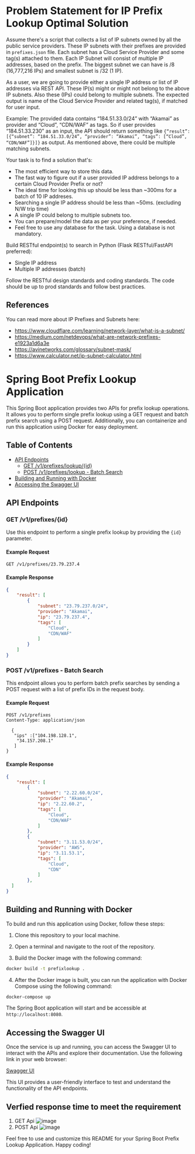 # Problem Statement for IP Prefix Lookup Optimal Solution

Assume there's a script that collects a list of IP subnets owned by all the public service providers. These IP subnets with their prefixes are provided in `prefixes.json` file. Each subnet has a Cloud Service Provider and some tag(s) attached to them. Each IP Subnet will consist of multiple IP addresses, based on the prefix. The biggest subnet we can have is /8 (16,777,216 IPs) and smallest subnet is /32 (1 IP).

As a user, we are going to provide either a single IP address or list of IP addresses via REST API. These IP(s) might or might not belong to the above IP subnets. Also these (IPs) could belong to multiple subnets. The expected output is name of the Cloud Service Provider and related tag(s), if matched for user input.

Example: The provided data contains “184.51.33.0/24” with “Akamai” as provider and “Cloud”, “CDN/WAF” as tags. So if user provides “184.51.33.230” as an input, the API should return something like `{“result”: [{“subnet”: “184.51.33.0/24”, “provider”: “Akamai”, “tags”: [“Cloud”, “CDN/WAF”]}]}` as output. As mentioned above, there could be multiple matching subnets.

Your task is to find a solution that's:
* The most efficient way to store this data. 
* The fast way to figure out if a user provided IP address belongs to a certain Cloud Provider Prefix or not?
* The ideal time for looking this up should be less than ~300ms for a batch of 10 IP addreses.
* Searching a single IP address should be less than ~50ms. (excluding N/W trip time)
* A single IP could belong to multiple subnets too.
* You can prepare/model the data as per your preference, if needed.
* Feel free to use any database for the task. Using a database is not mandatory.


Build RESTful endpoint(s) to search in Python (Flask RESTful/FastAPI preferred):
 * Single IP address
 * Multiple IP addresses (batch)

Follow the RESTful design standards and coding standards. The code should be up to prod standards and follow best practices.

## References

You can read more about IP Prefixes and Subnets here:
* https://www.cloudflare.com/learning/network-layer/what-is-a-subnet/
* https://medium.com/netdevops/what-are-network-prefixes-e1923a1d6a3e
* https://avinetworks.com/glossary/subnet-mask/
* https://www.calculator.net/ip-subnet-calculator.html


# Spring Boot Prefix Lookup Application

This Spring Boot application provides two APIs for prefix lookup operations. It allows you to perform single prefix lookup using a GET request and batch prefix search using a POST request. Additionally, you can containerize and run this application using Docker for easy deployment.

## Table of Contents

- [API Endpoints](#api-endpoints)
  - [GET /v1/prefixes/lookup/{id}](#get-v1prefixeslookupid)
  - [POST /v1/prefixes/lookup - Batch Search](#post-v1prefixeslookup---batch-search)
- [Building and Running with Docker](#building-and-running-with-docker)
- [Accessing the Swagger UI](#accessing-the-swagger-ui)

## API Endpoints

### GET /v1/prefixes/{id}

Use this endpoint to perform a single prefix lookup by providing the `{id}` parameter.

#### Example Request

```http
GET /v1/prefixes/23.79.237.4
```

#### Example Response

```json
{
    "result": [
        {
            "subnet": "23.79.237.0/24",
            "provider": "Akamai",
            "ip": "23.79.237.4",
            "tags": [
                "Cloud",
                "CDN/WAF"
            ]
        }
    ]
}
```

### POST /v1/prefixes - Batch Search

This endpoint allows you to perform batch prefix searches by sending a POST request with a list of prefix IDs in the request body.

#### Example Request

```http
POST /v1/prefixes
Content-Type: application/json

  {
   "ips" :["104.198.128.1",
    "34.157.208.1"
   ]
}

```

#### Example Response

```json
{
    "result": [
        {
            "subnet": "2.22.60.0/24",
            "provider": "Akamai",
            "ip": "2.22.60.2",
            "tags": [
                "Cloud",
                "CDN/WAF"
            ]
        },
        {
            "subnet": "3.11.53.0/24",
            "provider": "AWS",
            "ip": "3.11.53.1",
            "tags": [
                "Cloud",
                "CDN"
            ]
        },
  ]
}
```

## Building and Running with Docker

To build and run this application using Docker, follow these steps:

1. Clone this repository to your local machine.

2. Open a terminal and navigate to the root of the repository.

3. Build the Docker image with the following command:

```bash
docker build -t prefixlookup .
```

4. After the Docker image is built, you can run the application with Docker Compose using the following command:

```bash
docker-compose up
```

The Spring Boot application will start and be accessible at `http://localhost:8080`.

## Accessing the Swagger UI

Once the service is up and running, you can access the Swagger UI to interact with the APIs and explore their documentation. Use the following link in your web browser:

[Swagger UI](http://localhost:8080/swagger-ui/index.html)

This UI provides a user-friendly interface to test and understand the functionality of the API endpoints.

## Verfied response time to meet the requirement 
1. GET Api
  ![image](https://github.com/kiranmadanwad/prefix/assets/29003308/1316d58c-f1ff-4a97-ba0b-4061f25bbba5)
2. POST Api
  ![image](https://github.com/kiranmadanwad/prefix/assets/29003308/a6c65049-403f-4ab4-930d-f3f0b064ba2f)

Feel free to use and customize this README for your Spring Boot Prefix Lookup Application. Happy coding!
## 
